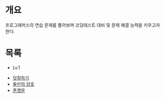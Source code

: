 # 개요
프로그래머스의 연습 문제를 풀어보며 코딩테스트 대비 및 문제 해결 능력을 키우고자 한다.

# 목록
- Lv.1
* [덧칠하기](https://github.com/shhawn/coding-test-prac/blob/main/Lv.1/덧칠하기.md)
* [둘만의 암호](https://github.com/shhawn/coding-test-prac/blob/main/Lv.1/둘만의%20암호.md)
* [폰켓몬](https://github.com/shhawn/coding-test-prac/blob/main/Lv.1/폰켓몬.md)